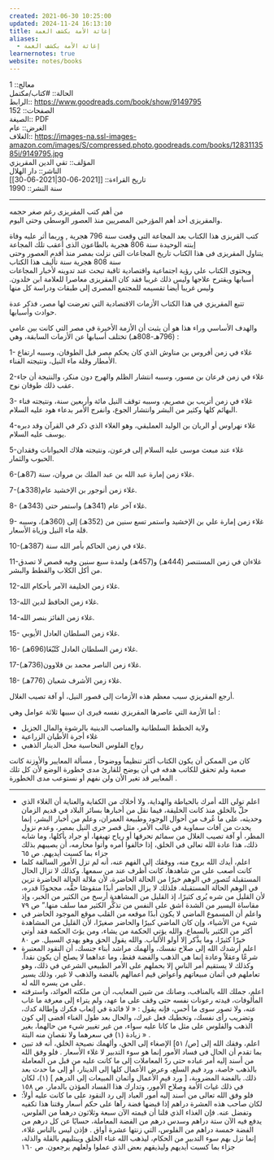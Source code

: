 ```yaml
---
created: 2021-06-30 10:25:00
updated: 2024-11-24 16:13:10
title: إغاثة الأمة بكشف الغمة
aliases:
  - إغاثة الأمة بكشف الغمة
learnernotes: true
website: notes/books
---
```


معالج:: 1  
الحالة:: #كتاب/مكتمل  
الرابط:: <https://www.goodreads.com/book/show/9149795>  
الصفحات:: 152  
الصيغة:: PDF  
الغرض:: عام  
الغلاف:: <https://images-na.ssl-images-amazon.com/images/S/compressed.photo.goodreads.com/books/1283113585i/9149795.jpg>  
المؤلف:: تقي الدين المقريزي  
الناشر:: دار الهلال  
تاريخ القراءة:: [[2021-06-30|2021-06-30]]  
سنة النشر:: 1990

---

من أهم كتب المقريزى رغم صغر حجمه  
والمقريزى أحد أهم المؤرخين المصريين منذ العصور الوسطى وحتى اليوم.

كتب القريزى هذا الكتاب بعد المجاعة التى وقعت سنة 796 هجرية , وربما أثر عليه وفاة إبنته الوحيدة سنة 806 هجرية بالطاعون الذى أعقب تلك المجاعة  
يتناول المقريزى فى هذا الكتاب تاريخ المجاعات التى نزلت بمصر منذ أقدم العصور وحتى سنة 808 هجرية سنة تأليف هذا الكتاب  
ويحتوى الكتاب على رؤية اجتماعية واقتصادية ثاقبة تبحث عند تدوينه لأخبار المجاعات أسبابها ويقترح علاجها وليس ذلك غريبا فقد كان المقريزى معاصرا للعلامة ابن خلدون. وليس غريبا أيضا تقسيمه للمجتمع المصرى إلى طبقات ودراسة كل منها

تتبع المقريزي في هذا الكتاب الأزمات الاقتصادية التي تعرضت لها مصر، فذكر عدة حوادث وأسبابها.

والهدف الأساسي وراء هذا هو أن يثبت أن الأزمة الأخيرة في مصر التي كانت بين عامي (796هـ-808هـ) تختلف أسبابها عن الأزمات السابقة، وهي :

1- غلاء في زمن أفروس بن مناوش الذي كان يحكم مصر قبل الطوفان، وسببه ارتفاع الأمطار وقلة ماء النيل، ونتيجته الفناء.

2-غلاء في زمن فرعان بن مسور، وسببه انتشار الظلم والهرج دون منكر، والنتيجة أن جاء عقب ذلك طوفان نوح.

3- غلاء في زمن أتريب بن مصريم، وسببه توقف النيل مائة وأربعين سنة، ونتيجته فناء البهائم كلها وكثير من البشر وانتشار الجوع، وانفرج الأمر بدعاء هود عليه السلام.

4-غلاء نهراوس أو الريان بن الوليد العمليقي، وهو الغلاء الذي ذكر في القرآن وقد دبره يوسف عليه السلام.

5-غلاء عند مبعث موسى عليه السلام إلى فرعون، ونتيجته هلاك الحيوانات وفقدان الحبوب والثمار.

6-غلاء زمن إمارة عبد الله بن عبد الملك بن مروان، سنة (87هـ).

7-غلاء زمن أنوجور بن الإخشيد عام(338هـ).

8- غلاء آخر عام (341هـ) واستمر حتى (343هـ).

9- غلاء زمن إمارة علي بن الإخشيد واستمر تسع سنين من (352هـ) إلى (360هـ)، وسببه قلة ماء النيل وزياة الأسعار.

10-غلاء في زمن الحاكم بأمر الله سنة (387هـ).

11-غلاءان في زمن المستنصر (444هـ) و(457هـ) ولمدة سبع سنين وفيه قصص لا تصدق من أكل الكلاب والقطط والبشر.

12-غلاء زمن الخليفة الآمر بأحكام الله.

13-غلاء زمن الحافظ لدين الله.

14-غلاء زمن الفائز بنصر الله.

15- غلاء زمن السلطان العادل الأيوبي.

16- غلاء زمن السلطان العادل كَتْبُغَا(696هـ).

17-غلاء زمن الناصر محمد بن قلاوون(736هـ).

18- غلاء زمن الأشرف شعبان (776هـ).

أرجع المقريزي سبب معظم هذه الأزمات إلى قصور النيل، أو آفة تصيب الغلال.

أما الأزمة التي عاصرها المقريزي نفسه فيرى ان سببها ثلاثة عوامل وهي :

- ولاية الخطط السلطانية والمناصب الدينية بالرشوة والمال الجزيل
- غلاء أجرة الأطيان الزراعية
- رواج الفلوس النحاسية محل الدينار الذهبي

كان من الممكن أن يكون الكتاب أكثر تنظيماً ووضوحاً , مسألة المعايير والأوزنة كانت صعبة ولم تحقق للكاتب هدفه في أن يوضح للقارئ مدى خطورة الوضع لأن كل تلك المعايير قد تغير الأن ولن نفهم أو نستوعب مدى الخطورة .

---

- اعلم تولى الله أمرك بالحياطة والهداية، ولا أخلاك من الكفاية والعناية أن الغلاء الذي حلّ بالخلق منذ كانت الخليقة، فيما نقل من أخبارها بسائر البلاد في قديم الزمان وحديثه، على ما عُرف من أحوال الوجود وطبيعة العمران، وعلم من أخبار البشر، إنما يحدث من آفات سماوية في غالب الأمر، مثل قصر جرى النيل بمصر، وعدم نزول المطر، أو آفة تصيب الغلال من سمائم تحرقها أو رياح تهيفها، أو جراد يأكلها، وما شابه ذلك، هذا عادة الله تعالى في الخلق، إذا خالفوا أمره وأتوا محارمه، أن يصيبهم بذلك جزاء بما كسبت أيديهم. ص ٦٥
- اعلم، أيدك الله بروح منه، ووفقك إلى الفهم عنه، أنه لم تزل الأمور السالفة كلما كانت أصعب على من شاهدها، كانت أظرف عند من سمعها. وكذلك لا تزال الحال المستقبلة تُتصور في الوهم خيرًا من الحالة الحاضرة، لأن ملالة الحالة الحاضرة تزين في الوهم الحالة المستقبلة. فلذلك لا يزال الحاضر أبدًا منقوصًا حقُّه، مجحودًا قدره، لأن القليل من شره يُرى كثيرًا، إذ القليل من المشاهدة أرسخ من الكثير من الخبر، وإذ مقاساة اليسير من الشدة أشق على النفس من تذكُّر الكثير مما سلف منها.” ص ٧٩
- واعلم أن المسموع الماضي لا يكون أبدًا موقعه من القلب موقع الموجود الحاضر في شيء من الأشياء، وإن كان الماضي كبيرًا والحاضر صغيرًا، لأن القليل من المشاهدة أكثر من الكثير بالسماع. والله يؤتي الحكمة من يشاء، ومن يؤتَ الحكمة فقد أوتي خيرًا كثيرًا، وما يذَّكر إلا أولو الألباب. والله يقول الحق وهو يهدي السبيل. ص ٨٠
- اعلم أرشدك الله إلى صلاح نفسك، وألهمك مراشد أبناء جنسك، أن النقود المعتبرة شرعًا وعقلاً وعادة إنما هى الذهب والفضة فقط، وما عداهما لا يصلح أن يكون نقداً. وكذلك لا يستقيم أمر الناس إلا بحملهم على الأمر الطبيعي الشرعي في ذلك، وهو تعاملهم في أثمان مبيعاتهم وأعواض قيم أعمالهم بالفضة والذهب لا غير، وذلك يسير على من يسره الله له.
- اعلم، جملك الله بالمناقب، وصانك من شين المعايب، أن من ملكته العوائد، واسترقته المألوفات، قيدته رعونات نفسه حتى وقف على ما عهد، ولم يتراء إلى معرفة ما غاب عنه، ولا تصور سوى ما أحس، فإنه يقول : « لا فائدة في إتعاب فكرك وإطالة كدك، وتضريب رأى نفسك، وتخطيك فعل غيرك، والحال بعد طول الغناء أفضى إلي كون الذهب والفلوس على مثل ما كانا عليه سواء، من غير تغيير شيء من حالهما، بغير زيادة (۱) في سعرهما ولا نقصان منه البتة » .
- اعلم، وفقك الله إلى [ص/ ٥١] الإصغاء إلى الحق، وألهمك نصيحة الخلق، أنه قد تبين بما تقدم أن الحال فى فساد الأمور إنما هو سوء التدبير لا غلاء الأسعار . فلو وفق الله من أسند إليه أمر عباده حتى ردّ المعاملات إلى ما كانت عليه من قبل من المعاملة بالذهب خاصة، ورد قيم السلع، وعرض الأعمال كلها إلى الدينار، أو إلى ما حدث بعد ذلك. بالفضة المضروبة، [ ورد قيم الأعمال وأثمان المبيعات إلى الدرهم ] (١)، لكان في ذلك غياث الأمة وصلاح الأمور، وتدارك هذا الفساد المؤذن بالدمار. ص ١٥٨
- فلو وفق الله تعالى من أسند إليه أمور العباد إلى رد النقود على ما كانت عليه أولاً: لكان صاحب هذه العشرة دراهم إذا قبضها فضة رآها على حكم أسعار وقتنا هذا تكفيه وتفضل عنه. فإن الغذاء الذي قلنا أن قيمته الآن سبعة وثلاثون درهما من الفلوس، يدفع فيه الآن ستة دراهم وسدس درهم من الفضة المعاملة، حسابًا عن كل درهم من الفضة خمسة دراهم من الفلوس، التي زنتها عشرة أواق . فإذن ليس بالناس غلاء، إنما نزل بهم سوء التدبير من الحكام، ليذهب الله غناء الخلق ويبتليهم بالقلة والذلة، جزاء بما كسبت أيديهم وليذيقهم بعض الذي عملوا ولعلهم يرجعون. ص ١٦٠

